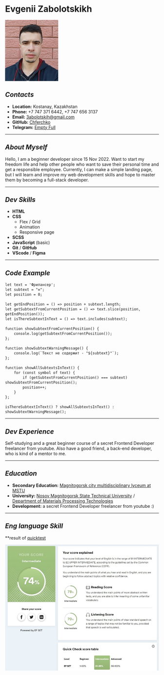 # Evgenii Zabolotskikh

![facephoto](img/photo.jpg "Hello!")

## *Contacts*
* **Location:** Kostanay, Kazakhstan
* **Phone:** +7 747 371 6442, +7 747 656 3137
* **Email:** 3abolotskih@gmail.com
* **GitHub:** [Chferchko](https://github.com/Chferchko)
* **Telegram:** [Empty Full](https://t.me/full3mpty)

---
## *About Myself*
Hello, I am a beginner developer since 15 Nov 2022. Want to start my freedom life and help other people who want to save their personal time and get a responsible employee. Currently, I can make a simple landing page, but I will learn and improve my web development skills and hope to master them by becoming a full-stack developer.

---
## *Dev Skills*
* **HTML**
* **CSS**
	* Flex / Grid
	* Animation
	* Responsive page
* **SCSS**
* **JavaScript** (basic)
* **Git** / **GitHub**
* **VScode** / **Figma**

---
## *Code Example*
```
let text = 'Фрилансер';
let subtext = "н";
let position = 0;

let getEndPosition = () => position + subtext.length;
let getSubtextFromCurrentPosition = () => text.slice(position, getEndPosition());
let isThereSubtextInText = () => text.includes(subtext);

function showSubtextFromCurrentPosition() {
	console.log(getSubtextFromCurrentPosition());
};

function showSubtextWarningMessage() {
	console.log(`Текст не содержит - "${subtext}"`);
};

function showAllSubtextsInText() {
	for (const symbol of text) {
		if (getSubtextFromCurrentPosition() === subtext) showSubtextFromCurrentPosition();
		position++;
	}	
};

isThereSubtextInText() ? showAllSubtextsInText() : showSubtextWarningMessage();
```

---
## *Dev Experience*
Self-studying and a great beginner course of a secret Frontend Developer freelancer from youtube. Also have a good friend, a back-end developer, who is kind of a mentor to me.

---
## *Education*
* **Secondary Education:** [Magnitogorsk city multidisciplinary lyceum at MSTU](https://goo.gl/maps/1gtKp9iqZMeQPvwT6)
* **University:** [Nosov Magnitogorsk State Technical University](https://goo.gl/maps/JHA7d1VdPxAgBBkc7) / [Department of Materials Processing Technologies](https://www.magtu.ru/sveden/struct/instituty-fakultety-kafedry/institut-metallurgii-mashinostroeniya-i-materialoobrabotki/kafedry-instituta-mmim/napravlenie-metallurgiya/kafedra-tekhnologij-obrabotki-materialov.html)
* **Development:** a secret Frontend Developer freelancer from youtube :)

---
## *Eng language Skill*
**result of [quicktest](https://www.efset.org/quick-check/)
<br>

![result](img/eng_lvl.jpg)